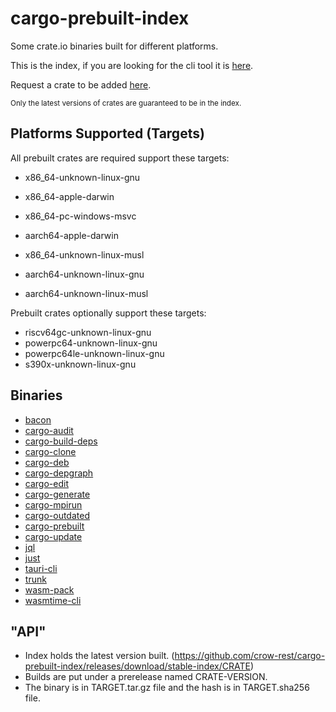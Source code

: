 # cargo-prebuilt-index

Some crate.io binaries built for different platforms.

This is the index, if you are looking for the cli tool it is [here](https://github.com/crow-rest/cargo-prebuilt).

Request a crate to be added [here](https://github.com/crow-rest/cargo-prebuilt-index/issues/new?assignees=&labels=add-crate%2C+under-consideration&template=request-crate.md&title=).

<sub>Only the latest versions of crates are guaranteed to be in the index.</sub>

## Platforms Supported (Targets)

All prebuilt crates are required support these targets:
- x86_64-unknown-linux-gnu
- x86_64-apple-darwin
- x86_64-pc-windows-msvc
- aarch64-apple-darwin

- x86_64-unknown-linux-musl
- aarch64-unknown-linux-gnu
- aarch64-unknown-linux-musl

Prebuilt crates optionally support these targets:
- riscv64gc-unknown-linux-gnu
- powerpc64-unknown-linux-gnu
- powerpc64le-unknown-linux-gnu
- s390x-unknown-linux-gnu

## Binaries

- [bacon](https://github.com/Canop/bacon)
- [cargo-audit](https://github.com/rustsec/rustsec/tree/main/cargo-audit)
- [cargo-build-deps](https://github.com/nacardin/cargo-build-deps)
- [cargo-clone](https://github.com/JanLikar/cargo-clone)
- [cargo-deb](https://github.com/kornelski/cargo-deb)
- [cargo-depgraph](https://git.sr.ht/~jplatte/cargo-depgraph)
- [cargo-edit](https://github.com/killercup/cargo-edit)
- [cargo-generate](https://github.com/cargo-generate/cargo-generate)
- [cargo-mpirun](https://github.com/AndrewGaspar/cargo-mpirun)
- [cargo-outdated](https://github.com/kbknapp/cargo-outdated)
- [cargo-prebuilt](https://github.com/crow-rest/cargo-prebuilt)
- [cargo-update](https://github.com/nabijaczleweli/cargo-update)
- [jql](https://github.com/yamafaktory/jql)
- [just](https://github.com/casey/just)
- [tauri-cli](https://github.com/tauri-apps/tauri)
- [trunk](https://github.com/thedodd/trunk)
- [wasm-pack](https://github.com/rustwasm/wasm-pack)
- [wasmtime-cli](https://github.com/bytecodealliance/wasmtime)

## "API"

- Index holds the latest version built. (https://github.com/crow-rest/cargo-prebuilt-index/releases/download/stable-index/CRATE)
- Builds are put under a prerelease named CRATE-VERSION.
- The binary is in TARGET.tar.gz file and the hash is in TARGET.sha256 file.
